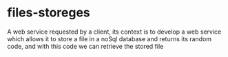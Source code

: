 # files-storeges
A web service requested by a client, its context is to develop a web service which allows it to store a file in a noSql database and returns its random code, and with this code we can retrieve the stored file
